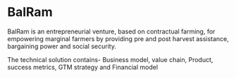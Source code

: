 # BalRam

BalRam is an entrepreneurial venture, based on contractual farming, for empowering marginal farmers by providing
pre and post harvest assistance, bargaining power and social security.

The technical solution contains- Business model, value chain, Product, success metrics, GTM strategy and Financial
model
